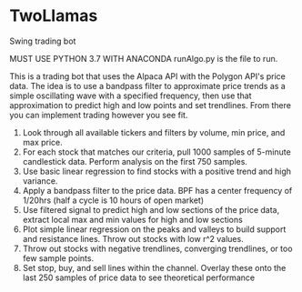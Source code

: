 # TwoLlamas
Swing trading bot

MUST USE PYTHON 3.7 WITH ANACONDA
runAlgo.py is the file to run.

This is a trading bot that uses the Alpaca API with the Polygon API's price data.
The idea is to use a bandpass filter to approximate price trends as a simple oscillating wave with a specified frequency, 
then use that approximation to predict high and low points and set trendlines. 
From there you can implement trading however you see fit.

1. Look through all available tickers and filters by volume, min price, and max price.
2. For each stock that matches our criteria, pull 1000 samples of 5-minute candlestick data. Perform analysis on the first 750 samples.
2. Use basic linear regression to find stocks with a positive trend and high variance.
3. Apply a bandpass filter to the price data. BPF has a center frequency of 1/20hrs (half a cycle is 10 hours of open market)
4. Use filtered signal to predict high and low sections of the price data, extract local max and min values for high and low sections
5. Plot simple linear regression on the peaks and valleys to build support and resistance lines. Throw out stocks with low r^2 values.
6. Throw out stocks with negative trendlines, converging trendlines, or too few sample points.
7. Set stop, buy, and sell lines within the channel. Overlay these onto the last 250 samples of price data to see theoretical performance


